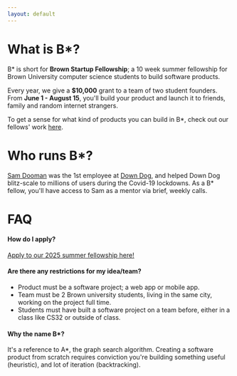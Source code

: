 ```yaml
---
layout: default
---
```


# What is B*?

B* is short for **Brown Startup Fellowship**; a 10 week summer fellowship for Brown University computer science students to build software products.

Every year, we give a **$10,000** grant to a team of two student founders.  From **June 1 - August 15**, you'll build your product and launch it to friends, family and random internet strangers.

To get a sense for what kind of products you can build in B*, check out our fellows' work [here](/products).

# Who runs B*?

[Sam Dooman](https://www.linkedin.com/in/sam-dooman-7463a2105/) was the 1st employee at [Down Dog](https://www.downdogapp.com), and helped Down Dog blitz-scale to millions of users during the Covid-19 lockdowns.  As a B* fellow, you'll have access to Sam as a mentor via brief, weekly calls.

# FAQ

#### How do I apply?
[Apply to our 2025 summer fellowship here!](https://forms.gle/56rBUXt9oKoXS9mJ6)

#### Are there any restrictions for my idea/team?
 - Product must be a software project; a web app or mobile app.
 - Team must be 2 Brown university students, living in the same city, working on the project full time.
 - Students must have built a software project on a team before, either in a class like CS32 or outside of class.

#### Why the name B*?
It's a reference to A*, the graph search algorithm.  Creating a software product from scratch requires conviction you're building something useful (heuristic), and lot of iteration (backtracking).